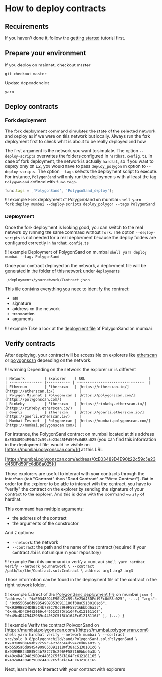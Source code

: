 # How to deploy contracts

## Requirements

If you haven't done it, follow the [getting started](../intro/index.md) tutorial first.

## Prepare your environment

If you deploy on mainnet, checkout master
```shell
git checkout master
```

Update dependencies
```shell
yarn
```

## Deploy contracts

### Fork deployment

The [fork deployment](https://hardhat.org/hardhat-network/guides/mainnet-forking.html) command simulates the state of the selected network and deploy as if we were on this network but locally. Always run the fork deployment first to check what is about to be really deployed and how.

The first argument is the network you want to simulate. 
The option `--deploy-scripts` overwrites the folders configured in `hardhat.config.ts`.
In case of fork deployment, the network is actually `hardhat`, so if you want to deploy only on L2, you would have to pass `deploy_polygon` in option to `--deploy-scripts`.
The option `--tags` selects the deployment script to execute. For instance, `PolygonSand` will only run the deployments with at least the tag `PolygonSand` defined with `func.tags`.

```ts
func.tags = ['PolygonSand', 'PolygonSand_deploy'];
```

!!! example Fork deployment of PolygonSand on mumbai
    ```shell
    yarn fork:deploy mumbai --deploy-scripts deploy_polygon --tags PolygonSand
    ```

### Deployment

Once the fork deployment is looking good, you can switch to the real network by running the same command without `fork`. 
The option `--deploy-scripts` is not needed for a real deployment because the deploy folders are configured correctly in `hardhat.config.ts`

!!! example Deployment of PolygonSand on mumbai
    ```shell
    yarn deploy mumbai --tags PolygonSand
    ```

Once your contract deployed on the network, a deployment file will be generated in the folder of this network under `deployments`

```shell
./deployments/yournetwork/Contract.json
```

This file contains everything you need to identify the contract:

- abi
- signature
- address on the network
- transaction
- arguments

!!! example
    Take a look at the [deployment file](https://github.com/thesandboxgame/sandbox-smart-contracts/blob/master/deployments/mumbai/PolygonSand.json) of PolygonSand on mumbai 

## Verify contracts

After deploying, your contract will be accessible on explorers like [etherscan](https://etherscan.io/) or [polygonscan](https://polygonscan.com/) depending on the network. 

!!! warning
    Depending on the network, the explorer url is different

    | Network         | Explorer    | URL                             |
    | --------------- |----------- | -------------------------------  |
    | Ethereum        | Etherscan   | [https://etherscan.io/](https://etherscan.io/)           |
    | Polygon Mainnet | Polygonscan | [https://polygonscan.com/](https://polygonscan.com/)        |
    | Rinkeby         | Etherscan   | [https://rinkeby.etherscan.io/](https://rinkeby.etherscan.io/)   |
    | Goërli          | Etherscan   | [https://goerli.etherscan.io/](https://goerli.etherscan.io/)    |
    | Mumbai Testnet  | Polygonscan | [https://mumbai.polygonscan.com/](https://mumbai.polygonscan.com/) |

For instance, the PolygonSand contract on mumbai located at this address `0xE03489D4E90b22c59c5e23d45DFd59Fc0dB8a025` (you can find this information in the deployment file) would be visible on [https://mumbai.polygonscan.com/]() at this URL

[https://mumbai.polygonscan.com/address/0xE03489D4E90b22c59c5e23d45DFd59Fc0dB8a025]()

Those explorers are useful to interact with your contracts through the interface (tab "Contract" then "Read Contract" or "Write Contract"). But in order for the explorer to be able to interact with the contract, you have to "verify" the contract on the explorer by sending the signature of your contract to the explorer. And this is done with the command `verify` of hardhat.

This command has multiple arguments:

- the address of the contract
- the arguments of the constructor

And 2 options:

- `--network`: the network 
- `--contract`: the path and the name of the contract (required if your contract abi is not unique in your repository)

!!! example
    Run this command to verify a contract
    ```shell
    yarn hardhat verify --network yournetwork \
    --contract /path/to/the/Contract.sol:Contract \
    address arg1 arg2 arg3
    ```

Those information can be found in the deployment file of the contract in the right network folder.

!!! example 
    Extract of the [PolygonSand deployment file](https://github.com/thesandboxgame/sandbox-smart-contracts/blob/master/deployments/mumbai/PolygonSand.json) on mumbai
    ```json
    {
      "address": "0xE03489D4E90b22c59c5e23d45DFd59Fc0dB8a025",
      (...)
      "args": [
        "0xb5505a6d998549090530911180f38aC5130101c6",
        "0x9399BB24DBB5C4b782C70c2969F58716Ebbd6a3b",
        "0x49c4D4C94829B9c44052C5f5Cb164Fc612181165",
        "0x49c4D4C94829B9c44052C5f5Cb164Fc612181165"
      ],
      (...)
    }
    ```

!!! example 
    Verify the contract PolygonSand on [https://mumbai.polygonscan.com/](https://mumbai.polygonscan.com/)
    ```shell
    yarn hardhat verify --network mumbai \
    --contract src/solc_0.8/polygon/child/sand/PolygonSand.sol:PolygonSand \
    0xE03489D4E90b22c59c5e23d45DFd59Fc0dB8a025 \
    0xb5505a6d998549090530911180f38aC5130101c6 \
    0x9399BB24DBB5C4b782C70c2969F58716Ebbd6a3b \
    0x49c4D4C94829B9c44052C5f5Cb164Fc612181165 \
    0x49c4D4C94829B9c44052C5f5Cb164Fc612181165
    ```

Next, learn how to interact with your contract with explorers
